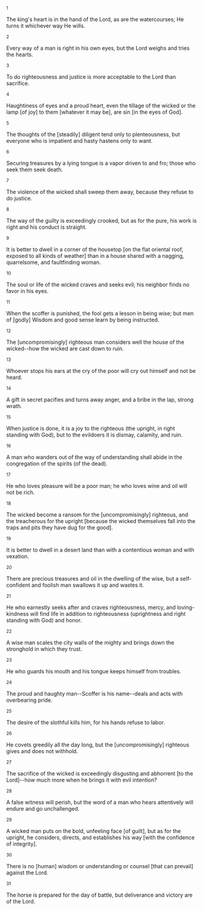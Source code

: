 <sup>1</sup> 

The king's heart is in the hand of the Lord, as are the watercourses; He turns it whichever way He wills. 

<sup>2</sup> 

Every way of a man is right in his own eyes, but the Lord weighs and tries the hearts. 

<sup>3</sup> 

To do righteousness and justice is more acceptable to the Lord than sacrifice. 

<sup>4</sup> 

Haughtiness of eyes and a proud heart, even the tillage of the wicked or the lamp [of joy] to them [whatever it may be], are sin [in the eyes of God]. 

<sup>5</sup> 

The thoughts of the [steadily] diligent tend only to plenteousness, but everyone who is impatient and hasty hastens only to want. 

<sup>6</sup> 

Securing treasures by a lying tongue is a vapor driven to and fro; those who seek them seek death. 

<sup>7</sup> 

The violence of the wicked shall sweep them away, because they refuse to do justice. 

<sup>8</sup> 

The way of the guilty is exceedingly crooked, but as for the pure, his work is right and his conduct is straight. 

<sup>9</sup> 

It is better to dwell in a corner of the housetop [on the flat oriental roof, exposed to all kinds of weather] than in a house shared with a nagging, quarrelsome, and faultfinding woman. 

<sup>10</sup> 

The soul or life of the wicked craves and seeks evil; his neighbor finds no favor in his eyes. 

<sup>11</sup> 

When the scoffer is punished, the fool gets a lesson in being wise; but men of [godly] Wisdom and good sense learn by being instructed. 

<sup>12</sup> 

The [uncompromisingly] righteous man considers well the house of the wicked--how the wicked are cast down to ruin. 

<sup>13</sup> 

Whoever stops his ears at the cry of the poor will cry out himself and not be heard. 

<sup>14</sup> 

A gift in secret pacifies and turns away anger, and a bribe in the lap, strong wrath. 

<sup>15</sup> 

When justice is done, it is a joy to the righteous (the upright, in right standing with God), but to the evildoers it is dismay, calamity, and ruin. 

<sup>16</sup> 

A man who wanders out of the way of understanding shall abide in the congregation of the spirits (of the dead). 

<sup>17</sup> 

He who loves pleasure will be a poor man; he who loves wine and oil will not be rich. 

<sup>18</sup> 

The wicked become a ransom for the [uncompromisingly] righteous, and the treacherous for the upright [because the wicked themselves fall into the traps and pits they have dug for the good]. 

<sup>19</sup> 

It is better to dwell in a desert land than with a contentious woman and with vexation. 

<sup>20</sup> 

There are precious treasures and oil in the dwelling of the wise, but a self-confident and foolish man swallows it up and wastes it. 

<sup>21</sup> 

He who earnestly seeks after and craves righteousness, mercy, and loving-kindness will find life in addition to righteousness (uprightness and right standing with God) and honor. 

<sup>22</sup> 

A wise man scales the city walls of the mighty and brings down the stronghold in which they trust. 

<sup>23</sup> 

He who guards his mouth and his tongue keeps himself from troubles. 

<sup>24</sup> 

The proud and haughty man--Scoffer is his name--deals and acts with overbearing pride. 

<sup>25</sup> 

The desire of the slothful kills him, for his hands refuse to labor. 

<sup>26</sup> 

He covets greedily all the day long, but the [uncompromisingly] righteous gives and does not withhold. 

<sup>27</sup> 

The sacrifice of the wicked is exceedingly disgusting and abhorrent [to the Lord]--how much more when he brings it with evil intention? 

<sup>28</sup> 

A false witness will perish, but the word of a man who hears attentively will endure and go unchallenged. 

<sup>29</sup> 

A wicked man puts on the bold, unfeeling face [of guilt], but as for the upright, he considers, directs, and establishes his way [with the confidence of integrity]. 

<sup>30</sup> 

There is no [human] wisdom or understanding or counsel [that can prevail] against the Lord. 

<sup>31</sup> 

The horse is prepared for the day of battle, but deliverance and victory are of the Lord.